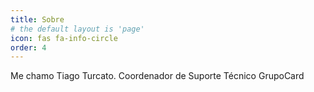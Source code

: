 ```yaml
---
title: Sobre
# the default layout is 'page'
icon: fas fa-info-circle
order: 4
---
```


Me chamo Tiago Turcato.
Coordenador de Suporte Técnico GrupoCard

